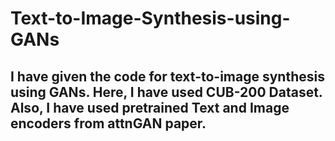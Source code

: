 # Text-to-Image-Synthesis-using-GANs

## I have given the code for text-to-image synthesis using GANs. Here, I have used CUB-200 Dataset. Also, I have used pretrained Text and Image encoders from attnGAN paper.
